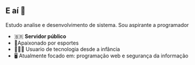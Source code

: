 ## E aí 👋
Estudo analise e desenvolvimento de sistema. Sou aspirante a programador

- 🇧🇷 **Servidor público**
- 🏅Apaixonado por esportes 
- 👨🏾‍💻 Usuario de tecnologia desde a infância 
- 🖥️ Atualmente focado em: programação web e segurança da informação 
<!--
**ViniciuSena/ViniciuSena** is a ✨ _special_ ✨ repository because its `README.md` (this file) appears on your GitHub profile.

Here are some ideas to get you started:

- 🔭 I’m currently working on ...
- 🌱 I’m currently learning ...
- 👯 I’m looking to collaborate on ...
- 🤔 I’m looking for help with ...
- 💬 Ask me about ...
- 📫 How to reach me: ...
- 😄 Pronouns: ...
- ⚡ Fun fact: ...
-->
